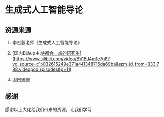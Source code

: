 # 生成式人工智能导论

## 资源来源

1. 李宏毅老师《生成式人工智能导论》
2. [国内B站up主:[啥都会一点的研究生](https://space.bilibili.com/46880349)](https://www.bilibili.com/video/BV1BJ4m1e7g8?vd_source=c1b032615249e371a441348715da69ba&spm_id_from=333.788.videopod.episodes&p=11)

3. [国内镜像](https://github.com/Hoper-J/AI-Guide-and-Demos-zh_CN/tree/master?tab=readme-ov-file)

## 感谢

感谢以上大佬给我们带来的资源，让我们学习